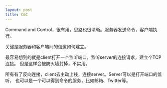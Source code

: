 ```yaml
---
layout: post
title: C&C
---
```

Command and Control，很有用，思路也很清晰。服务器发送命令，客户端执行。

关键是服务器和客户端间的信道如何建立。

最容易想到的就是client打开一个监听端口，监听server的连接请求，建立个TCP连接。
但是这样会被防火墙封掉，不实用。

所有有了反向连接，client去主动上线，连接server。Server可以是打开端口的监听，
也可以是一个可以得到命令的服务，比如邮箱、Twitter等。
